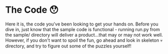 # The Code :hushed:
Here it is, the code you've been looking to get your hands on. Before you dive in, just know that the sample code is functional - running run.py from the sample/ directory will deliver a product...that may or may not work well. However, if you don't want to spoil the fun, go ahead and look in skeleton :skull: directory, and try to figure out some of the puzzles yourself!